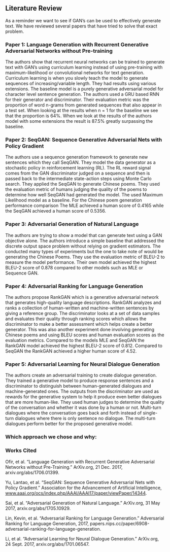 ## Literature Review

As a reminder we want to see if GAN’s can be used to effectively generate text. We have reviewed several papers that have tried to solve that exact problem. 

### Paper 1: Language Generation with Recurrent Generative Adversarial Networks without Pre-training

The authors show that recurrent neural networks can be trained to generate text with GAN’s using curriculum learning instead of using pre-training with maximum-likelihood or convolutional networks for text generation. Curriculum learning is when you slowly teach the model to generate sequences of increasing/variable length. They had results using various extensions. The baseline model is a purely generative adversarial model for character level sentence generation. The authors used a GRU based RNN for their generator and discriminator. Their evaluation metric was the proportion of word n-grams from generated sequences that also appear in a test set. When looking at the results when n = 1 for the baseline we see that the proportion is 64%. When we look at the results of the authors model with some extensions the result is 87.5% greatly surpassing the baseline.  


### Paper 2: SeqGAN: Sequence Generative Adversarial Nets with Policy Gradient

The authors use a sequence generation framework to generate new sentences which they call SeqGAN. They model the data generator as a stochastic policy in reinforcement learning (RL). The RL reward signal comes from the GAN discriminator judged on a sequence and then is passed back to the intermediate state-action steps using Monte Carlo search. They applied the SeqGAN to generate Chinese poems. They used the evaluation metric of humans judging the quality of the poems to determine how well SeqGAN had generated the model. The used Maximum Likelihood model as a baseline. For the Chinese poem generation performance comparison  The MLE achieved a human score of 0.4165 while the SeqGAN achieved a human score of 0.5356. 

### Paper 3: Adversarial Generation of Natural Language

The authors are trying to show a model that can generate text using a GAN objective alone. The authors introduce a simple baseline that addressed the discrete output space problem without relying on gradient estimators. The conducted many types of experiments but the one to take note of would be generating the Chinese Poems. They use the evaluation metric of BLEU-2 to measure the model performance. Their own model achieved the highest BLEU-2 score of 0.878 compared to other models such as MLE or Sequence GAN. 

### Paper 4: Adversarial Ranking for Language Generation

The authors propose RankGAN which is a generative adversarial network that generates high-quality language descriptions. RankGAN analyzes and ranks a collection of human-written and machine-written sentences by giving a reference group. The discriminator looks at a set of data samples and evaluates their quality through ranking scores which allows the discriminator to make a better assessment which helps create a better generator. This was also another experiment done involving generating Chinese poems and using BLEU scores and human evaluation scores as the evaluation metrics. Compared to the models MLE and SeqGAN the RankGAN model achieved the highest  BLEU-2 score of 0.812. Compared to SeqGAN the RankGAN achieved a higher human score of 4.52. 

### Paper 5: Adversarial Learning for Neural Dialogue Generation

The authors create an adversarial training to create dialogue generation. They trained a generative model to produce response sentences and a discriminator to distinguish between human-generated dialogues and machine-generated ones. The outputs from the discriminator are used as rewards for the generative system to help it produce even better dialogues that are more human-like. They used human judges to determine the quality of the conversation and whether it was done by a human or not. Multi-turn dialogues where the conversation goes back and forth instead of single-turn dialogues where there is only sentence no dialogue. The multi-turn dialogues perform better for the proposed generative model. 


### Which approach we chose and why:













### Works Cited
Ofir, et al. “Language Generation with Recurrent Generative Adversarial Networks without Pre-Training.” ArXiv.org, 21 Dec. 2017, arxiv.org/abs/1706.01399.

Yu, Lantao, et al. “SeqGAN: Sequence Generative Adversarial Nets with Policy Gradient.” Association for the Advancement of Artificial Intelligence, www.aaai.org/ocs/index.php/AAAI/AAAI17/paper/viewPaper/14344.

Sai, et al. “Adversarial Generation of Natural Language.” ArXiv.org, 31 May 2017, arxiv.org/abs/1705.10929.

Lin, Kevin, et al. “Adversarial Ranking for Language Generation.” Adversarial Ranking for Language Generation, 2017, papers.nips.cc/paper/6908-adversarial-ranking-for-language-generation.

Li, et al. “Adversarial Learning for Neural Dialogue Generation.” ArXiv.org, 24 Sept. 2017, arxiv.org/abs/1701.06547.
